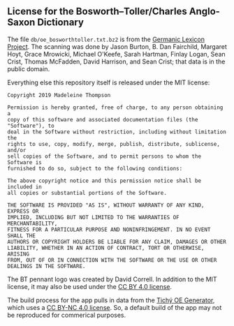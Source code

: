## License for the Bosworth–Toller/Charles Anglo-Saxon Dictionary

The file `db/oe_bosworthtoller.txt.bz2` is from the [Germanic Lexicon
Project](https://www.ling.upenn.edu/~kurisuto/germanic/language_resources.html).
The scanning was done by Jason Burton, B. Dan Fairchild, Margaret Hoyt, Grace
Mrowicki, Michael O'Keefe, Sarah Hartman, Finlay Logan, Sean Crist, Thomas
McFadden, David Harrison, and Sean Crist; that data is in the public
domain.

Everything else this repository itself is released under the MIT license:

    Copyright 2019 Madeleine Thompson

    Permission is hereby granted, free of charge, to any person obtaining a
    copy of this software and associated documentation files (the "Software"), to
    deal in the Software without restriction, including without limitation the
    rights to use, copy, modify, merge, publish, distribute, sublicense, and/or
    sell copies of the Software, and to permit persons to whom the Software is
    furnished to do so, subject to the following conditions:

    The above copyright notice and this permission notice shall be included in
    all copies or substantial portions of the Software.

    THE SOFTWARE IS PROVIDED "AS IS", WITHOUT WARRANTY OF ANY KIND, EXPRESS OR
    IMPLIED, INCLUDING BUT NOT LIMITED TO THE WARRANTIES OF MERCHANTABILITY,
    FITNESS FOR A PARTICULAR PURPOSE AND NONINFRINGEMENT. IN NO EVENT SHALL THE
    AUTHORS OR COPYRIGHT HOLDERS BE LIABLE FOR ANY CLAIM, DAMAGES OR OTHER
    LIABILITY, WHETHER IN AN ACTION OF CONTRACT, TORT OR OTHERWISE, ARISING
    FROM, OUT OF OR IN CONNECTION WITH THE SOFTWARE OR THE USE OR OTHER
    DEALINGS IN THE SOFTWARE.

The BT pennant logo was created by David Correll. In addition to the MIT
license, it may also be used under the [CC BY 4.0
license](https://creativecommons.org/licenses/by/4.0/).

The build process for the app pulls in data from the [Tichý OE
Generator](https://github.com/madeleineth/tichy_oe_generator), which uses a [CC
BY-NC 4.0 license](https://creativecommons.org/licenses/by-nc/4.0/). So, a
default build of the app may not be reproduced for commerical purposes.
